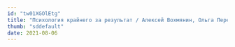 ```yaml
---
id: "tw01XGOlEtg"
title: "Психология крайнего за результат / Алексей Вохмянин, Ольга Перевозкина, Олег Неумывакин / CodeFest '21"
thumb: "sddefault"
date: 2021-08-06
---
```

